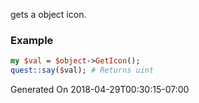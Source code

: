 gets a object icon.
### Example

```perl
my $val = $object->GetIcon();
quest::say($val); # Returns uint
```


Generated On 2018-04-29T00:30:15-07:00
